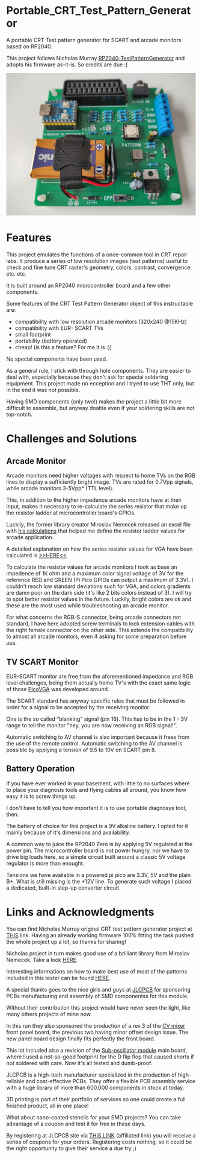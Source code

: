 # Portable_CRT_Test_Pattern_Generator
A portable CRT Test pattern generator for SCART and arcade monitors based on RP2040.

This project follows Nicholas Murray [RP2040-TestPatternGenerator](https://github.com/nmur/RP2040-TestPatternGenerator) and adopts his firmware as-it-is. So credits are due :)

![](https://github.com/baritonomarchetto/Portable_CRT_Test_Pattern_Generator/blob/main/pics/IMG_20250911_113032_risultato.jpg)

# Features
This project emulates the functions of a once-common tool in CRT repair labs. It produce a series of low resolution images (test patterns) useful to check and fine tune CRT raster's geometry, colors, contrast, convergence etc. etc.

It is built around an RP2040 microcontroller board and a few other components.

Some features of the CRT Test Pattern Generator object of this instructable are:

- compatibility with low resolution arcade monitors (320x240 @15KHz)
- compatibility with EUR- SCART TVs
- small footprint
- portability (battery operated)
- cheap! (is this a feature? For me it is :))

No special components have been used.

As a general rule, I stick with through hole components. They are easier to deal with, especially because they don't ask for special soldering equipment. This project made no ecception and I tryed to use THT only, but in the end it was not possible.

Having SMD components (only two!) makes the project a little bit more difficult to assemble, but anyway doable even if your soldering skills are not top-notch.

# Challenges and Solutions
## Arcade Monitor
Arcade monitors need higher voltages with respect to home TVs on the RGB lines to display a sufficiently bright image. TVs are rated for 0.7Vpp signals, while arcade monitors 3-5Vpp* (TTL level).

This, in addition to the higher impedence arcade monitors have at their input, makes it necessary to re-calculate the series resistor that make up the resistor ladder at microcontroller board's GPIOs.

Luckily, the former library creator Miroslav Nemecek released an excel file with [his calculations](https://github.com/Panda381/PicoVGA/blob/main/vga_resistors.xls) that helped me define the resistor ladder values for arcade application.

A detailed explanation on how the series resistor values for VGA have been calculated is [>>HERE<<](https://github.com/Panda381/PicoVGA/issues/22).

To calculate the resistor values for arcade monitors I took as base an impedence of 1K ohm and a maximum color signal voltage of 3V for the reference RED and GREEN (Pi Pico GPIOs can output a maximum of 3.3V). I couldn't reach low standard deviations such for VGA, and colors gradients are damn poor on the dark side (it's like 2 bits colors instead of 3). I will try to spot better resistor values in the future. Luckily, bright colors are ok and these are the most used while troubleshooting an arcade monitor.

For what concerns the RGB-S connector, being arcade connectors not standard, I have here adopted screw terminals to lock extension cables with the right female connector on the other side. This extends the compatibility to almost all arcade monitors, even if asking for some preparation before use.

## TV SCART Monitor
EUR-SCART monitor are free from the aforementioned impedance and RGB level challenges, being them actually home TV's with the exact same logic of those [PicoVGA](https://github.com/codaris/picovga-cmake) was developed around.

The SCART standard has anyway specific rules that must be followed in order for a signal to be accepted by the receiving monitor.

One is the so called "blanking" signal (pin 16). This has to be in the 1 - 3V range to tell the monitor "hey, you are now receiving an RGB signal!".

Automatic switching to AV channel is also important because it frees from the use of the remote control. Automatic switching to the AV channel is possible by applying a tension of 9.5 to 10V on SCART pin 8.

## Battery Operation
If you have ever worked in your basement, with little to no surfaces where to place your diagnosis tools and flying cables all around, you know how easy it is to screw things up.

I don't have to tell you how important it is to use portable diagnosys tool, then.

The battery of choice for this project is a 9V alkaline battery. I opted for it mainly because of it's dimensions and availability.

A common way to juice the RP2040 Zero is by applying 5V regulated at the power pin. The microcontroller board is not power hungry, nor we have to drive big loads here, so a simple circuit built around a classic 5V voltage regulator is more than enought.

Tensions we have available in a powered pi pico are 3.3V, 5V and the plain B+. What is still missing is the +12V line. To generate such voltage I placed a dedicated, built-in step-up converter circuit.

# Links and Acknowledgments
You can find Nicholas Murray original CRT test pattern generator project at [THIS](https://github.com/nmur/RP2040-TestPatternGenerator) link. Having an already working firmware 100% fitting the task pushed the whole project up a lot, so thanks for sharing!

Nicholas project in turn makes good use of a brilliant library from Miroslav Nemecek. Take a look [HERE](https://github.com/Panda381/PicoVGA).

Interesting informations on how to make best use of most of the patterns included in this tester can be found [HERE](https://junkerhq.net/xrgb/index.php/240p_test_suite).

A special thanks goes to the nice girls and guys at [JLCPCB](https://jlcpcb.com/IAT) for sponsoring PCBs manufacturing and assembly of SMD componentss for this module.

Without their contribution this project would have never seen the light, like many others projects of mine now.

In this run they also sponsored the production of a rev.3 of the [CV mixer](https://www.instructables.com/4-Channels-AudioCV-Mixers-for-Eurorack-Synthesizer/) front panel board, the previous two having minor offset design issue. The new panel board design finally fits perfectly the front board.

This lot included also a revision of the [Sub-oscillator module](https://www.instructables.com/Sub-Oscillator-Module-for-Eurorack-Synthesizers/) main board, where I used a not-so-good footprint for the D flip flop that caused shorts if not soldered with care. Now it's all tested and dumb-proof.

JLCPCB is a high-tech manufacturer specialized in the production of high-reliable and cost-effective PCBs. They offer a flexible PCB assembly service with a huge library of more than 600.000 components in stock at today.

3D printing is part of their portfolio of services so one could create a full finished product, all in one place!

What about nano-coated stencils for your SMD projects? You can take advantage of a coupon and test it for free in these days.

By registering at JLCPCB site via [THIS LINK](https://jlcpcb.com/IAT) (affiliated link) you will receive a series of coupons for your orders. Registering costs nothing, so it could be the right opportunity to give their service a due try ;)

